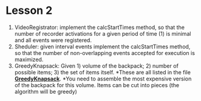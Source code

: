 # Lesson 2
1. VideoRegistrator: implement the calcStartTimes method, so that the number of recorder activations for a given period of time (1) is minimal and all events were registered.
2. Sheduler: given interval events implement the calcStartTimes method, so that the number of non-overlapping events accepted for execution is maximized.
3. GreedyKnapsack: Given 1) volume of the backpack; 2) number of possible items; 3) the set of items itself.
*These are all listed in the file **[GreedyKnapsack](greedyKnapsack.txt)**.
*You need to assemble the most expensive version of the backpack for this volume. Items can be cut into pieces (the algorithm will be greedy)
